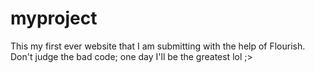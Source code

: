 # myproject
This my first ever website that I am submitting with the help of Flourish. Don't judge the bad code; one day I'll be the greatest lol ;>

